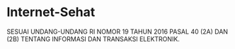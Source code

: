 # Internet-Sehat
SESUAI UNDANG-UNDANG RI NOMOR 19 TAHUN 2016 PASAL 40 (2A) DAN (2B) TENTANG INFORMASI DAN TRANSAKSI ELEKTRONIK.
